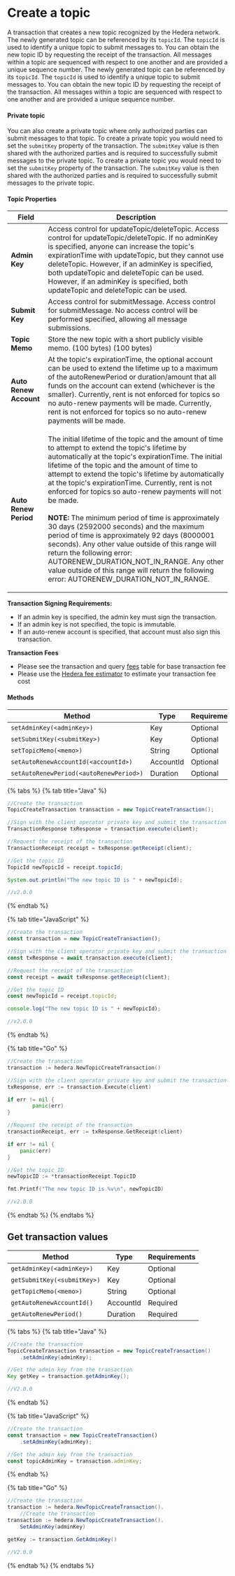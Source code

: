 # Create a topic

A transaction that creates a new topic recognized by the Hedera network. The newly generated topic can be referenced by its `topicId`. The `topicId` is used to identify a unique topic to submit messages to. You can obtain the new topic ID by requesting the receipt of the transaction. All messages within a topic are sequenced with respect to one another and are provided a unique sequence number. The newly generated topic can be referenced by its `topicId`. The `topicId` is used to identify a unique topic to submit messages to. You can obtain the new topic ID by requesting the receipt of the transaction. All messages within a topic are sequenced with respect to one another and are provided a unique sequence number.

#### Private topic

You can also create a private topic where only authorized parties can submit messages to that topic. To create a private topic you would need to set the `submitKey` property of the transaction. The `submitKey` value is then shared with the authorized parties and is required to successfully submit messages to the private topic. To create a private topic you would need to set the `submitKey` property of the transaction. The `submitKey` value is then shared with the authorized parties and is required to successfully submit messages to the private topic.

#### Topic Properties

| Field                  | Description                                                                                                                                                                                                                                                                                                                                                                                    |
| ---------------------- | ---------------------------------------------------------------------------------------------------------------------------------------------------------------------------------------------------------------------------------------------------------------------------------------------------------------------------------------------------------------------------------------------- |
| **Admin Key**          | Access control for updateTopic/deleteTopic. Access control for updateTopic/deleteTopic. If no adminKey is specified, anyone can increase the topic's expirationTime with updateTopic, but they cannot use deleteTopic. However, if an adminKey is specified, both updateTopic and deleteTopic can be used. However, if an adminKey is specified, both updateTopic and deleteTopic can be used. |
| **Submit Key**         | Access control for submitMessage. Access control for submitMessage. No access control will be performed specified, allowing all message submissions.                                                                                                                                                                                                                                           |
| **Topic Memo**         | Store the new topic with a short publicly visible memo. (100 bytes) (100 bytes)                                                                                                                                                                                                                                                                                                                |
| **Auto Renew Account** | At the topic's expirationTime, the optional account can be used to extend the lifetime up to a maximum of the autoRenewPeriod or duration/amount that all funds on the account can extend (whichever is the smaller). Currently, rent is not enforced for topics so no auto-renew payments will be made. Currently, rent is not enforced for topics so no auto-renew payments will be made.    |
| **Auto Renew Period**  | <p>The initial lifetime of the topic and the amount of time to attempt to extend the topic's lifetime by automatically at the topic's expirationTime. The initial lifetime of the topic and the amount of time to attempt to extend the topic's lifetime by automatically at the topic's expirationTime. Currently, rent is not enforced for topics so auto-renew payments will not be made.<br><br><strong>NOTE:</strong> The minimum period of time is approximately 30 days (2592000 seconds) and the maximum period of time is approximately 92 days (8000001 seconds). Any other value outside of this range will return the following error: AUTORENEW_DURATION_NOT_IN_RANGE. Any other value outside of this range will return the following error: AUTORENEW_DURATION_NOT_IN_RANGE.</p>                                                                                                                                                                                                                                                                                                                                                                      |

**Transaction Signing Requirements:**

* If an admin key is specified, the admin key must sign the transaction.
* If an admin key is not specified, the topic is immutable.
* If an auto-renew account is specified, that account must also sign this transaction.

**Transaction Fees**

* Please see the transaction and query [fees](../../../networks/mainnet/fees/#transaction-and-query-fees) table for base transaction fee
* Please use the [Hedera fee estimator](https://hedera.com/fees) to estimate your transaction fee cost

#### Methods

| Method                                        | Type      | Requirements |
| --------------------------------------------- | --------- | ------------ |
| `setAdminKey(<adminKey>)`               | Key       | Optional     |
| `setSubmitKey(<submitKey>)`             | Key       | Optional     |
| `setTopicMemo(<memo>)`                  | String    | Optional     |
| `setAutoRenewAccountId(<accountId>)`    | AccountId | Optional     |
| `setAutoRenewPeriod(<autoRenewPeriod>)` | Duration  | Optional     |

{% tabs %}
{% tab title="Java" %}
```java
//Create the transaction
TopicCreateTransaction transaction = new TopicCreateTransaction();

//Sign with the client operator private key and submit the transaction to a Hedera network
TransactionResponse txResponse = transaction.execute(client);

//Request the receipt of the transaction
TransactionReceipt receipt = txResponse.getReceipt(client);

//Get the topic ID
TopicId newTopicId = receipt.topicId;

System.out.println("The new topic ID is " + newTopicId);

//v2.0.0
```
{% endtab %}

{% tab title="JavaScript" %}
```javascript
//Create the transaction
const transaction = new TopicCreateTransaction();

//Sign with the client operator private key and submit the transaction to a Hedera network
const txResponse = await transaction.execute(client);

//Request the receipt of the transaction
const receipt = await txResponse.getReceipt(client);

//Get the topic ID
const newTopicId = receipt.topicId;

console.log("The new topic ID is " + newTopicId);

//v2.0.0
```
{% endtab %}

{% tab title="Go" %}
```go
//Create the transaction
transaction := hedera.NewTopicCreateTransaction()

//Sign with the client operator private key and submit the transaction to a Hedera network
txResponse, err := transaction.Execute(client)

if err != nil {
        panic(err)
}

//Request the receipt of the transaction
transactionReceipt, err := txResponse.GetReceipt(client)

if err != nil {
    panic(err)
}

//Get the topic ID
newTopicID := *transactionReceipt.TopicID

fmt.Printf("The new topic ID is %v\n", newTopicID)

//v2.0.0
```
{% endtab %}
{% endtabs %}

## Get transaction values

| Method                            | Type      | Requirements |
| --------------------------------- | --------- | ------------ |
| `getAdminKey(<adminKey>)`   | Key       | Optional     |
| `getSubmitKey(<submitKey>)` | Key       | Optional     |
| `getTopicMemo(<memo>)`      | String    | Optional     |
| `getAutoRenewAccountId()`         | AccountId | Required     |
| `getAutoRenewPeriod()`            | Duration  | Required     |

{% tabs %}
{% tab title="Java" %}
```java
//Create the transaction
TopicCreateTransaction transaction = new TopicCreateTransaction()
    .setAdminKey(adminKey);

//Get the admin key from the transaction    
Key getKey = transaction.getAdminKey();

//V2.0.0
```
{% endtab %}

{% tab title="JavaScript" %}
```javascript
//Create the transaction
const transaction = new TopicCreateTransaction()
    .setAdminKey(adminKey);

//Get the admin key from the transaction    
const topicAdminKey = transaction.adminKey;
```
{% endtab %}

{% tab title="Go" %}
```java
//Create the transaction
transaction := hedera.NewTopicCreateTransaction().
    //Create the transaction
transaction := hedera.NewTopicCreateTransaction().
    SetAdminKey(adminKey)

getKey := transaction.GetAdminKey()

//V2.0.0
```
{% endtab %}
{% endtabs %}
